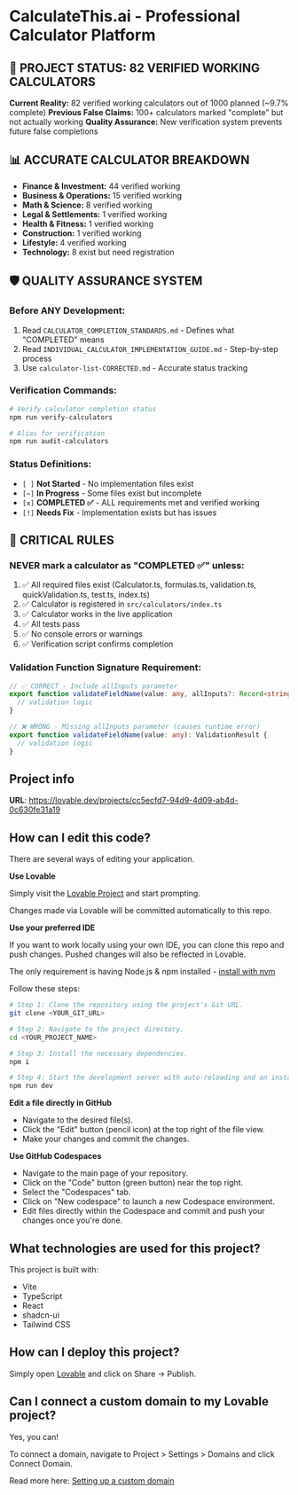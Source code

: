 # CalculateThis.ai - Professional Calculator Platform

## 🎯 **PROJECT STATUS: 82 VERIFIED WORKING CALCULATORS**

**Current Reality:** 82 verified working calculators out of 1000 planned (~9.7% complete)
**Previous False Claims:** 100+ calculators marked "complete" but not actually working
**Quality Assurance:** New verification system prevents future false completions

## 📊 **ACCURATE CALCULATOR BREAKDOWN**
- **Finance & Investment:** 44 verified working
- **Business & Operations:** 15 verified working  
- **Math & Science:** 8 verified working
- **Legal & Settlements:** 1 verified working
- **Health & Fitness:** 1 verified working
- **Construction:** 1 verified working
- **Lifestyle:** 4 verified working
- **Technology:** 8 exist but need registration

## 🛡️ **QUALITY ASSURANCE SYSTEM**

### **Before ANY Development:**
1. Read `CALCULATOR_COMPLETION_STANDARDS.md` - Defines what "COMPLETED" means
2. Read `INDIVIDUAL_CALCULATOR_IMPLEMENTATION_GUIDE.md` - Step-by-step process
3. Use `calculator-list-CORRECTED.md` - Accurate status tracking

### **Verification Commands:**
```bash
# Verify calculator completion status
npm run verify-calculators

# Alias for verification  
npm run audit-calculators
```

### **Status Definitions:**
- `[ ]` **Not Started** - No implementation files exist
- `[~]` **In Progress** - Some files exist but incomplete
- `[x]` **COMPLETED ✅** - ALL requirements met and verified working
- `[!]` **Needs Fix** - Implementation exists but has issues

## 🚨 **CRITICAL RULES**

### **NEVER mark a calculator as "COMPLETED ✅" unless:**
1. ✅ All required files exist (Calculator.ts, formulas.ts, validation.ts, quickValidation.ts, test.ts, index.ts)
2. ✅ Calculator is registered in `src/calculators/index.ts`
3. ✅ Calculator works in the live application
4. ✅ All tests pass
5. ✅ No console errors or warnings
6. ✅ Verification script confirms completion

### **Validation Function Signature Requirement:**
```typescript
// ✅ CORRECT - Include allInputs parameter
export function validateFieldName(value: any, allInputs?: Record<string, any>): ValidationResult {
  // validation logic
}

// ❌ WRONG - Missing allInputs parameter (causes runtime error)
export function validateFieldName(value: any): ValidationResult {
  // validation logic
}
```

## Project info

**URL**: https://lovable.dev/projects/cc5ecfd7-94d9-4d09-ab4d-0c630fe31a19

## How can I edit this code?

There are several ways of editing your application.

**Use Lovable**

Simply visit the [Lovable Project](https://lovable.dev/projects/cc5ecfd7-94d9-4d09-ab4d-0c630fe31a19) and start prompting.

Changes made via Lovable will be committed automatically to this repo.

**Use your preferred IDE**

If you want to work locally using your own IDE, you can clone this repo and push changes. Pushed changes will also be reflected in Lovable.

The only requirement is having Node.js & npm installed - [install with nvm](https://github.com/nvm-sh/nvm#installing-and-updating)

Follow these steps:

```sh
# Step 1: Clone the repository using the project's Git URL.
git clone <YOUR_GIT_URL>

# Step 2: Navigate to the project directory.
cd <YOUR_PROJECT_NAME>

# Step 3: Install the necessary dependencies.
npm i

# Step 4: Start the development server with auto-reloading and an instant preview.
npm run dev
```

**Edit a file directly in GitHub**

- Navigate to the desired file(s).
- Click the "Edit" button (pencil icon) at the top right of the file view.
- Make your changes and commit the changes.

**Use GitHub Codespaces**

- Navigate to the main page of your repository.
- Click on the "Code" button (green button) near the top right.
- Select the "Codespaces" tab.
- Click on "New codespace" to launch a new Codespace environment.
- Edit files directly within the Codespace and commit and push your changes once you're done.

## What technologies are used for this project?

This project is built with:

- Vite
- TypeScript
- React
- shadcn-ui
- Tailwind CSS

## How can I deploy this project?

Simply open [Lovable](https://lovable.dev/projects/cc5ecfd7-94d9-4d09-ab4d-0c630fe31a19) and click on Share -> Publish.

## Can I connect a custom domain to my Lovable project?

Yes, you can!

To connect a domain, navigate to Project > Settings > Domains and click Connect Domain.

Read more here: [Setting up a custom domain](https://docs.lovable.dev/tips-tricks/custom-domain#step-by-step-guide)
